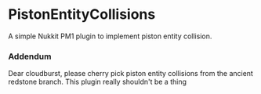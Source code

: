 
# PistonEntityCollisions

A simple Nukkit PM1 plugin to implement piston entity collision.

### Addendum
Dear cloudburst, please cherry pick piston entity collisions from the ancient redstone branch. This plugin really shouldn't be a thing